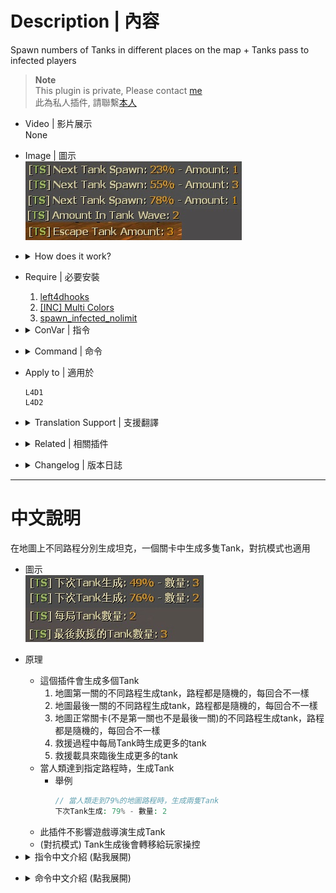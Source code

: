 # Description | 內容
Spawn numbers of Tanks in different places on the map + Tanks pass to infected players

> __Note__ <br/>
This plugin is private, Please contact [me](https://github.com/fbef0102/Game-Private_Plugin#私人插件列表-private-plugins-list)<br/>
此為私人插件, 請聯繫[本人](https://github.com/fbef0102/Game-Private_Plugin#私人插件列表-private-plugins-list)

* Video | 影片展示
<br/>None

* Image | 圖示
	<br/>![l4d_tank_spawn_1](image/l4d_tank_spawn_1.jpg)

* <details><summary>How does it work?</summary>

	* This plugin spawns multi tanks
		1. In different percentage on first map. Random percentage each time.
		2. In different percentage on final map. Random percentage each time.
		3. In different percentage on regular map. Random percentage each time.
		4. On each tank wave in final rescue
		5. When finale vehicle is ready
	* Tanks will be spawned when the furthest survivor reach a percentage of map
		* For example
			```php
			// When furthest survivor reach 79% of map completion, 2 Tanks will be spawned.
			Next Tank Spawn: 79% - Amount: 2
			```
	* Does not affect director tank
	* (Versus) Tanks will pass to players
</details>

* Require | 必要安裝
	1. [left4dhooks](https://forums.alliedmods.net/showthread.php?t=321696)
    2. [[INC] Multi Colors](https://github.com/fbef0102/L4D1_2-Plugins/releases/tag/Multi-Colors)
    3. [spawn_infected_nolimit](https://github.com/fbef0102/L4D1_2-Plugins/tree/master/spawn_infected_nolimit)

* <details><summary>ConVar | 指令</summary>

	* cfg/sourcemod/l4d_tank_spawn.cfg
		```php
		// 0=Disable, 1=Enable Plugin, Spawn numbers of Tanks depending on the map (Does not affect director spawn)
		l4d_tank_spawn_enable "1"

		// Set interval time check to spawn
		l4d_tank_spawn_interval "0.5"

		// Set total numbers of Tanks to spawn on first map (0=Game deafult)
		l4d_tank_spawn_first_number "3"

		// Set total numbers of Tanks to spawn on regular map (0=Game deafult)
		l4d_tank_spawn_normal_number "5"

		// Set total numbers of Tanks to spawn on final map (0=Game deafult)
		// Before final rescue starts
		l4d_tank_spawn_final_number_before_rescue "1"

		// Set numbers of Tanks to spawn on each tank wave in final rescue (0=Game deafult)
		l4d_tank_spawn_final_number_in_rescue "2"

		// Set numbers of Tanks to spawn when finale vehicle is ready (0=Game deafult)
		l4d_tank_spawn_final_number_rescue_ready "3"

		// If 1, Set multi Tanks to spawn simultaneously on first/regular/final map
		l4d_tank_spawn_enable_simultaneous "1"

		// Set a minimum of Tanks to spawn simultaneously
		l4d_tank_spawn_min_simultaneous "1"

		// Set a maximum of Tanks to spawn simultaneously
		l4d_tank_spawn_max_simultaneous "3"

		// Set progress [5-95]% min of the map to can spawn Tank
		l4d_tank_spawn_range_min_tank "10"

		// Set progress [5-95]% max of the map to can spawn Tank
		l4d_tank_spawn_range_max_tank "90"
		```
</details>

* <details><summary>Command | 命令</summary>

	* **Display Spawn next tank spawn percent**
		```php
		sm_tank
		```
</details>

* Apply to | 適用於
	```
	L4D1
	L4D2
	```

* <details><summary>Translation Support | 支援翻譯</summary>

	```
	English
	繁體中文
	简体中文
	```
</details>

* <details><summary>Related | 相關插件</summary>

	1. [l4d_current_survivor_progress](https://github.com/fbef0102/L4D1_2-Plugins/tree/master/l4d_current_survivor_progress): Print survivor progress in flow percents
		> 使用指令顯示人類目前的路程
</details>

* <details><summary>Changelog | 版本日誌</summary>

    * v1.0 (2023-12-05)
		* Initial Release
</details>

- - - -
# 中文說明
在地圖上不同路程分別生成坦克，一個關卡中生成多隻Tank，對抗模式也適用

* 圖示
	<br/>![zho/l4d_tank_spawn_1](image/zho/l4d_tank_spawn_1.jpg)

* 原理
	* 這個插件會生成多個Tank
		1. 地圖第一關的不同路程生成tank，路程都是隨機的，每回合不一樣
		2. 地圖最後一關的不同路程生成tank，路程都是隨機的，每回合不一樣
		3. 地圖正常關卡(不是第一關也不是最後一關)的不同路程生成tank，路程都是隨機的，每回合不一樣
		4. 救援過程中每局Tank時生成更多的tank
		5. 救援載具來臨後生成更多的tank
	* 當人類達到指定路程時，生成Tank
		* 舉例
			```php
			// 當人類走到79%的地圖路程時，生成兩隻Tank
			下次Tank生成: 79% - 數量: 2
			```
	* 此插件不影響遊戲導演生成Tank
	* (對抗模式) Tank生成後會轉移給玩家操控

* <details><summary>指令中文介紹 (點我展開)</summary>

	* cfg/sourcemod/l4d_tank_spawn.cfg
		```php
		// 0=關閉插件, 1=啟動插件, 在地圖上不同路程分別生成坦克 (不影響遊戲導演生成Tank)
		l4d_tank_spawn_enable "1"

		// 每0.5秒檢查一次人類路程並生成Tank
		l4d_tank_spawn_interval "0.5"

		// 地圖第一關總共會生成的Tank數量 (0=遊戲預設)
		l4d_tank_spawn_first_number "3"

		// 地圖正常關卡總共會生成的Tank數量 (0=遊戲預設)
		// 不是第一關也不是最後一關
		l4d_tank_spawn_normal_number "5"

		// 地圖最後一關總共會生成的Tank數量 (在救援開始之前, 0=遊戲預設)
		l4d_tank_spawn_final_number_before_rescue "1"

		// 救援過程中每局Tank時所生成的tank數量 (0=遊戲預設)
		l4d_tank_spawn_final_number_in_rescue "2"

		// 救援載具來臨後所生成的tank數量 (0=遊戲預設)
		l4d_tank_spawn_final_number_rescue_ready "3"

		// 為1時，地圖的 第一關/正常關卡/最後一關路程上 每次產生不同數量的Tank
		l4d_tank_spawn_enable_simultaneous "1"

		// (第一關/正常關卡/最後一關路程上) 每次產生Tank時，所生成的最少數量
		l4d_tank_spawn_min_simultaneous "1"

		// (第一關/正常關卡/最後一關路程上) 每次產生Tank時，所生成的最多數量
		l4d_tank_spawn_max_simultaneous "3"

		// (第一關/正常關卡/最後一關路程上) 最近10%可以生成Tank，數字請填[5~95]%
		l4d_tank_spawn_range_min_tank "10"

		// (第一關/正常關卡/最後一關路程上) 最90%可以生成Tank，數字請填[5~95]%
		l4d_tank_spawn_range_max_tank "90"
		```
</details>

* <details><summary>命令中文介紹 (點我展開)</summary>

	* **顯示下次生成Tank的路程與數量**
		```php
		sm_tank
		```
</details>